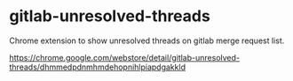 # gitlab-unresolved-threads
Chrome extension to show unresolved threads on gitlab merge request list.

https://chrome.google.com/webstore/detail/gitlab-unresolved-threads/dhmmedpdnmhmdehopnihlpiapdgakkld
